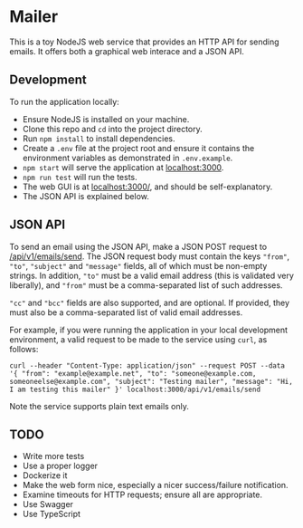# Mailer

This is a toy NodeJS web service that provides an HTTP API for sending emails. It offers both a graphical web
interace and a JSON API.

## Development

To run the application locally:
* Ensure NodeJS is installed on your machine.
* Clone this repo and `cd` into the project directory.
* Run `npm install` to install dependencies.
* Create a `.env` file at the project root and ensure it contains the environment variables
  as demonstrated in `.env.example`.
* `npm start` will serve the application at [localhost:3000](http://localhost:3000).
* `npm run test` will run the tests.
* The web GUI is at [localhost:3000/](http://localhost:3000), and should be self-explanatory.
* The JSON API is explained below.

## JSON API

To send an email using the JSON API, make a JSON POST request to
[/api/v1/emails/send](localhost:3000/api/v1/emails/send). The JSON request body
must contain the keys `"from"`, `"to"`, `"subject"` and `"message"` fields, all of which must
be non-empty strings. In addition, `"to"` must be a valid email address (this is validated very liberally), and
`"from"` must be a comma-separated list of such addresses.

`"cc"` and `"bcc"` fields are also supported, and are optional. If provided, they must
also be a comma-separated list of valid email addresses.

For example, if you were running the application in your local development environment, a valid
request to be made to the service using `curl`, as follows:

```
curl --header "Content-Type: application/json" --request POST --data '{ "from": "example@example.net", "to": "someone@example.com, someoneelse@example.com", "subject": "Testing mailer", "message": "Hi, I am testing this mailer" }' localhost:3000/api/v1/emails/send
```

Note the service supports plain text emails only.

## TODO

* Write more tests
* Use a proper logger
* Dockerize it
* Make the web form nice, especially a nicer success/failure notification.
* Examine timeouts for HTTP requests; ensure all are appropriate.
* Use Swagger
* Use TypeScript
